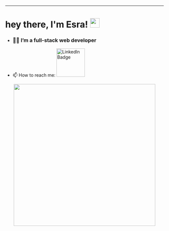 ---

<h1>
  hey there, I'm Esra!
  <img src="https://media.giphy.com/media/hvRJCLFzcasrR4ia7z/giphy.gif" width="30px"/>
</h1>


- ### :woman_technologist: I’m a full-stack web developer
- 📫 How to reach me: <a href="https://linkedin.com/in/esrabrown">
    <img src="https://img.shields.io/badge/esrabrown-blue?style=for-the-badge&logo=linkedin&logoColor=white" alt="LinkedIn Badge" width="90" />
  </a>



<p align="center">
   <img width="450" src="https://media.giphy.com/media/v1.Y2lkPTc5MGI3NjExMzc5ZWI1bWZkajJpa2E5cmxidnd3dDRpcjJtOXVwaW41aXdzZ3dhcSZlcD12MV9pbnRlcm5hbF9naWZfYnlfaWQmY3Q9Zw/xUPGcEliCc7bETyfO8/giphy.gif">
   
